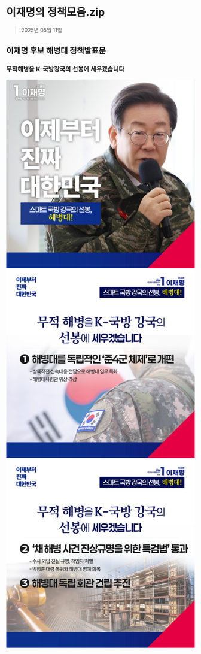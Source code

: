 # 이재명의 정책모음.zip

> 2025년 05월 11일
## 이재명 후보 해병대 정책발표문
### 무적해병을 K-국방강국의 선봉에 세우겠습니다

![공약 이미지](000.jpg)
![공약 이미지](001.jpg)
![공약 이미지](002.jpg)